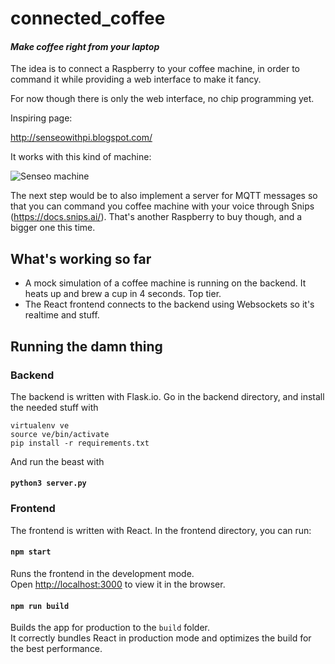 # connected_coffee

#### *Make coffee right from your laptop*

The idea is to connect a Raspberry to your coffee machine, in order to command it while providing a web interface to make it fancy.

For now though there is only the web interface, no chip programming yet.

Inspiring page:

http://senseowithpi.blogspot.com/

It works with this kind of machine:

![Senseo machine](https://s1.euronics.ee/UserFiles/Products/Images/137704-philips-hd7829-60.png)

The next step would be to also implement a server for MQTT messages so that you can command you coffee machine with your voice through Snips (https://docs.snips.ai/). That's another Raspberry to buy though, and a bigger one this time.

## What's working so far

* A mock simulation of a coffee machine is running on the backend. It heats up and brew a cup in 4 seconds. Top tier.
* The React frontend connects to the backend using Websockets so it's realtime and stuff.

## Running the damn thing

### Backend

The backend is written with Flask.io. Go in the backend directory, and install the needed stuff with

```
virtualenv ve
source ve/bin/activate
pip install -r requirements.txt
```
And run the beast with
#### `python3 server.py`

### Frontend

The frontend is written with React. In the frontend directory, you can run:

#### `npm start`

Runs the frontend in the development mode.<br>
Open [http://localhost:3000](http://localhost:3000) to view it in the browser.

#### `npm run build`

Builds the app for production to the `build` folder.<br>
It correctly bundles React in production mode and optimizes the build for the best performance.
